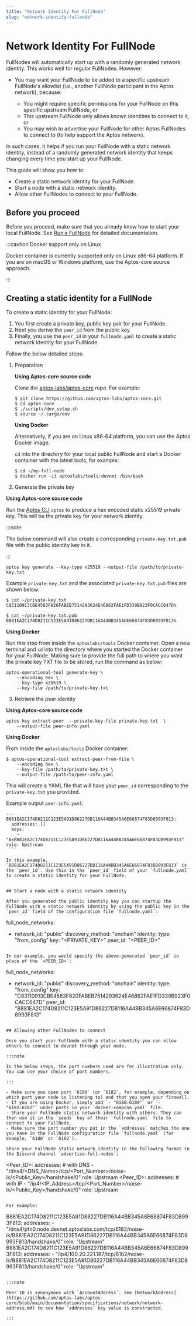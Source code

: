 ```yaml
---
title: "Network Identity For FullNode"
slug: "network-identity-fullnode"
---
```


# Network Identity For FullNode

FullNodes will automatically start up with a randomly generated network identity. This works well for regular FullNodes. However:

- You may want your FullNode to be added to a specific upstream FullNode's allowlist (i.e., another FullNode participant in the Aptos network), because:

  - You might require specific permissions for your FullNode on this specific upstream FullNode, or
  - This upstream FullNode only allows known identities to connect to it, or
  - You may wish to advertise your FullNode for other Aptos FullNodes to connect to (to help support the Aptos network).

In such cases, it helps if you run your FullNode with a static network identity, instead of a randomly generated network identity that keeps changing every time you start up your FullNode.

This guide will show you how to:

- Create a static network identity for your FullNode.
- Start a node with a static network identity.
- Allow other FullNodes to connect to your FullNode.

## Before you proceed

Before you proceed, make sure that you already know how to start your local FullNode. See [Run a FullNode](/nodes/full-node/index.md) for detailed documentation.

:::caution Docker support only on Linux

Docker container is currently supported only on Linux x86-64 platform. If you are on macOS or Windows platform, use the Aptos-core source approach.

:::

## Creating a static identity for a FullNode

To create a static identity for your FullNode:

1. You first create a private key, public key pair for your FullNode.
2. Next you derive the `peer_id` from the public key.
3. Finally, you use the `peer_id` in your `fullnode.yaml` to create a static network identity for your FullNode.

Follow the below detailed steps:

1. Preparation

    **Using Aptos-core source code**

    Clone the [aptos-labs/aptos-core](https://github.com/aptos-labs/aptos-core) repo. For example:

    ```
    $ git clone https://github.com/aptos-labs/aptos-core.git
    $ cd aptos-core
    $ ./scripts/dev_setup.sh
    $ source ~/.cargo/env
    ```

    **Using Docker**

    Alternatively, if you are on Linux x86-64 platform, you can use the Aptos Docker image.

    `cd` into the directory for your local public FullNode and start a Docker container with the latest tools, for example:

    ```
    $ cd ~/my-full-node
    $ docker run -it aptoslabs/tools:devnet /bin/bash
    ```

2. Generate the private key

  **Using Aptos-core source code**

  Run the [Aptos CLI](https://github.com/aptos-labs/aptos-core/blob/main/crates/aptos/README.md) `aptos` to produce a hex encoded static x25519 private key. This will be the private key for your network identity.

  :::note

  The below command will also create a corresponding `private-key.txt.pub` file with the public identity key in it.

  :::

  ```
  aptos key generate --key-type x25519 --output-file /path/to/private-key.txt

  ```

  Example `private-key.txt` and the associated `private-key.txt.pub` files are shown below:

  ```
  $ cat ~/private-key.txt
  C83110913CBE4583F820FABEB7514293624E46862FAE1FD339B923F0CACC647D%           

  $ cat ~/private-key.txt.pub
  B881EA2C174D8211C123E5A91D86227DB116A44BB345A6E66874F83D8993F813%
  ```

  **Using Docker**

  Run this step from inside the `aptoslabs/tools` Docker container. Open a new terminal and `cd` into the directory where you started the Docker container for your FullNode. Making sure to provide the full path to where you want the private key TXT file to be stored, run the command as below:

  ```
  aptos-operational-tool generate-key \
      --encoding hex \
      --key-type x25519 \
      --key-file /path/to/private-key.txt
  ```

3. Retrieve the peer identity

  **Using Aptos-core source code**

  ```
  aptos key extract-peer  --private-key-file private-key.txt  \
      --output-file peer-info.yaml
  ```

   **Using Docker**

   From inside the `aptoslabs/tools` Docker container:

   ```
   $ aptos-operational-tool extract-peer-from-file \
       --encoding hex \
       --key-file /path/to/private-key.txt \
       --output-file /path/to/peer-info.yaml
   ```

  This will create a YAML file that will have your `peer_id` corresponding to the `private-key.txt` you provided.

  Example output `peer-info.yaml`:

   ```
   ---
   B881EA2C174D8211C123E5A91D86227DB116A44BB345A6E66874F83D8993F813:
     addresses: []
     keys:
       - "0xB881EA2C174D8211C123E5A91D86227DB116A44BB345A6E66874F83D8993F813"
   role: Upstream
    ```

  In this example, `B881EA2C174D8211C123E5A91D86227DB116A44BB345A6E66874F83D8993F813` is the `peer_id`. Use this in the `peer_id` field of your `fullnode.yaml` to create a static identity for your FullNode.


## Start a node with a static network identity

After you generated the public identity key you can startup the FullNode with a static network identity by using the public key in the `peer_id` field of the configuration file `fullnode.yaml`:

```
full_node_networks:
- network_id: "public"
  discovery_method: "onchain"
  identity:
    type: "from_config"
    key: "<PRIVATE_KEY>"
    peer_id: "<PEER_ID>"
```

In our example, you would specify the above-generated `peer_id` in place of the `<PEER_ID>`:

```
full_node_networks:
- network_id: "public"
  discovery_method: "onchain"
  identity:
    type: "from_config"
    key: "C83110913CBE4583F820FABEB7514293624E46862FAE1FD339B923F0CACC647D"
    peer_id: "B881EA2C174D8211C123E5A91D86227DB116A44BB345A6E66874F83D8993F813"
```

## Allowing other FullNodes to connect

Once you start your FullNode with a static identity you can allow others to connect to devnet through your node.

:::note

In the below steps, the port numbers used are for illustration only. You can use your choice of port numbers.

:::

- Make sure you open port `6180` (or `6182`, for example, depending on which port your node is listening to) and that you open your firewall.
- If you are using Docker, simply add `- "6180:6180"` or `- "6182:6182"` under ports in your `docker-compose.yaml` file.
- Share your FullNode static network identity with others. They can then use it in the `seeds` key of their `fullnode.yaml` file to connect to your FullNode.
- Make sure the port number you put in the `addresses` matches the one you have in the FullNode configuration file `fullnode.yaml` (for example, `6180` or `6182`).

Share your FullNode static network identity in the following format in the Discord channel `advertise-full-nodes`:

  ```
  <Peer_ID>:
    addresses:
    # with DNS
    - "/dns4/<DNS_Name>/tcp/<Port_Number>/noise-ik/<Public_Key>/handshake/0"
    role: Upstream
  <Peer_ID>:
    addresses:
    # with IP
    - "/ip4/<IP_Address>/tcp/<Port_Number>/noise-ik/<Public_Key>/handshake/0"
    role: Upstream
  ```

 For example:

  ```
  B881EA2C174D8211C123E5A91D86227DB116A44BB345A6E66874F83D8993F813:
    addresses:
    - "/dns4/pfn0.node.devnet.aptoslabs.com/tcp/6182/noise-ik/B881EA2C174D8211C123E5A91D86227DB116A44BB345A6E66874F83D8993F813/handshake/0"
    role: "Upstream"
  B881EA2C174D8211C123E5A91D86227DB116A44BB345A6E66874F83D8993F813:
    addresses:
    - "/ip4/100.20.221.187/tcp/6182/noise-ik/B881EA2C174D8211C123E5A91D86227DB116A44BB345A6E66874F83D8993F813/handshake/0"
    role: "Upstream"
  ```

:::note

Peer ID is synonymous with `AccountAddress`. See [NetworkAddress](https://github.com/aptos-labs/aptos-core/blob/main/documentation/specifications/network/network-address.md) to see how `addresses` key value is constructed.

:::
